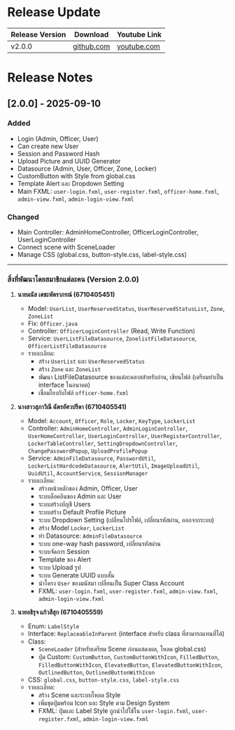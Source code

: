 # Release Update
| Release Version | Download                                                                                         | Youtube Link                        |
|-----------------|--------------------------------------------------------------------------------------------------|-------------------------------------|
| v2.0.0          | [github.com](https://github.com/CS211-681-Project/project681-rod-f-211/releases/tag/2.0.0) | [youtube.com](https://youtu.be/rBWc2zr-5f8) |

# Release Notes
## [2.0.0] - 2025-09-10
### Added
- Login (Admin, Officer, User)
- Can create new User
- Session and Password Hash
- Upload Picture and UUID Generator
- Datasource (Admin, User, Officer, Zone, Locker)
- CustomButton with Style from global.css
- Template Alert และ Dropdown Setting
- Main FXML: `user-login.fxml`, `user-register.fxml`, `officer-home.fxml`, `admin-view.fxml`, `admin-login-view.fxml`

### Changed
- Main Controller: AdminHomeController, OfficerLoginController, UserLoginController
- Connect scene with SceneLoader
- Manage CSS (global.css, button-style.css, label-style.css)

---
### สิ่งที่พัฒนาโดยสมาชิกแต่ละคน (Version 2.0.0)

1. **นายมนัส เตชะพัตราภรณ์ (6710405451)**
    - Model: `UserList`, `UserReservedStatus`, `UserReservedStatusList`, `Zone`, `ZoneList`
    - Fix: `Officer.java`
    - Controller: `OfficerLoginController` (Read, Write Function)
    - Service: `UserListFileDatasource`, `ZonelistFileDatasource`, `OfficerListFileDatasource`
    - รายละเอียด:
        - สร้าง `UserList` และ `UserReservedStatus`
        - สร้าง `Zone` และ `ZoneList`
        - พัฒนา ListFileDatasource ของแต่ละคลาสสำหรับอ่าน, เขียนไฟล์ (เตรียมทำเป็น interface ในอนาคต)
        - เชื่อมโยงกับไฟล์ `officer-home.fxml`

2. **นางสาวสุภาวิณี ฉัตรอัศวปรีดา (6710405541)**
    - Model: `Account`, `Officer`, `Role`, `Locker`, `KeyType`, `LockerList`
    - Controller: `AdminHomeController`, `AdminLoginController`, `UserHomeController`, `UserLoginController`, `UserRegisterController`, `LockerTableController`, `SettingDropdownController`, `ChangePasswordPopup`, `UploadProfilePopup`
    - Service: `AdminFileDatasource`, `PasswordUtil`, `LockerListHardcodeDatasource`, `AlertUtil`, `ImageUploadUtil`, `UuidUtil`, `AccountService`, `SessionManager`
    - รายละเอียด:
        - สร้างหน้าหลักของ Admin, Officer, User
        - ระบบล็อคอินของ Admin และ User
        - ระบบสร้างบัญชี Users
        - ระบบสร้าง Default Profile Picture
        - ระบบ Dropdown Setting (เปลี่ยนโปรไฟล์, เปลี่ยนรหัสผ่าน, ออกจากระบบ)
        - สร้าง Model `Locker`, `LockerList`
        - ทำ Datasource: `AdminFileDatasource`
        - ระบบ one-way hash password, เปลี่ยนรหัสผ่าน
        - ระบบจัดการ Session
        - Template ของ Alert
        - ระบบ Upload รูป
        - ระบบ Generate UUID แบบสั้น
        - นำโครง `User` ของมนัสมา เปลี่ยนเป็น Super Class Account
        - FXML: `user-login.fxml`, `user-register.fxml`, `admin-view.fxml`, `admin-login-view.fxml`

3. **นายอธิรุจ แก้วสีสุก (6710405559)**
    - Enum: `LabelStyle`
    - Interface: `ReplaceableInParent` (interface สำหรับ class ที่สามารถแทนที่ได้)
    - Class:
        - `SceneLoader` (สำหรับเตรียม Scene ก่อนแสดงผล, โหลด global.css)
        - ปุ่ม Custom: `CustomButton`, `CustomButtonWithIcon`, `FilledButton`, `FilledButtonWithIcon`, `ElevatedButton`, `ElevatedButtonWithIcon`, `OutlinedButton`, `OutlinedButtonWithIcon`
    - CSS: `global.css`, `button-style.css`, `label-style.css`
    - รายละเอียด:
        - สร้าง Scene และระบบโหลด Style
        - เพิ่มชุดปุ่มพร้อม Icon และ Style ตาม Design System
        - FXML: ปุ่มและ Label Style ถูกนำไปใช้ใน `user-login.fxml`, `user-register.fxml`, `admin-login-view.fxml`  
